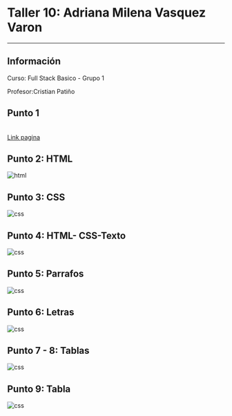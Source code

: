 <h1>Taller 10: Adriana Milena Vasquez Varon</h1>
<hr>

<h2>Información</h2>
<p>Curso: Full Stack Basico - Grupo 1 </p>
<p>Profesor:Cristian Patiño </p>

<h2>Punto 1</h2>


<br>
<a href="https://adrianamvasquez.github.io/Taller-9-full-stack/">Link pagina</a>

<h2>Punto 2: HTML </h2>
<img src="./public/images/html.png.png" alt="html">

<h2>Punto 3: CSS </h2>
<img src="./public/images/html-css.png.png" alt="css">

<h2>Punto 4: HTML- CSS-Texto</h2>
<img src="./public/images/punto_4.png.png" alt="css">

<h2>Punto 5: Parrafos</h2>
<img src="./public/images/punto_5.png.png" alt="css">

<h2>Punto 6: Letras</h2>
<img src="./public/images/punto_6.png.png" alt="css">

<h2>Punto 7 - 8: Tablas</h2>
<img src="./public/images/punto_7-8.png.png" alt="css">

<h2>Punto 9: Tabla</h2>
<img src="./public/images/punto_9.png.png" alt="css">
